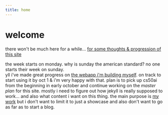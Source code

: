 ```yaml
---
title: home
---
```



# welcome

there won't be much here for a while... [for some thoughts & progression of this site](office/website)  

the week starts on monday. why is sunday the american standard? no one starts their week on sunday.  
yll
i've made great progress on [the webapp i'm building myself](/expensifly). on track to start using it by oct 1 & i'm very happy with that. plan is to pick up cs50ai from the beginning in early october and continue working on the *master plan* for this site. mostly i need to figure out how jekyll is really supposed to work... and also what content i want on this thing. the main purpose is [my work](office) but i don't want to limit it to just a showcase and also don't want to go as far as to start a blog.  
